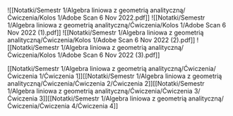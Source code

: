 ![[Notatki/Semestr 1/Algebra liniowa z geometrią analityczną/Ćwiczenia/Kolos 1/Adobe Scan 6 Nov 2022.pdf]]
![[Notatki/Semestr 1/Algebra liniowa z geometrią analityczną/Ćwiczenia/Kolos 1/Adobe Scan 6 Nov 2022 (1).pdf]]
![[Notatki/Semestr 1/Algebra liniowa z geometrią analityczną/Ćwiczenia/Kolos 1/Adobe Scan 6 Nov 2022 (2).pdf]]
![[Notatki/Semestr 1/Algebra liniowa z geometrią analityczną/Ćwiczenia/Kolos 1/Adobe Scan 6 Nov 2022 (3).pdf]]

[[Notatki/Semestr 1/Algebra liniowa z geometrią analityczną/Ćwiczenia/Ćwiczenia 1/Ćwiczenia 1]][[Notatki/Semestr 1/Algebra liniowa z geometrią analityczną/Ćwiczenia/Ćwiczenia 2/Ćwiczenia 2]][[Notatki/Semestr 1/Algebra liniowa z geometrią analityczną/Ćwiczenia/Ćwiczenia 3/Ćwiczenia 3]][[Notatki/Semestr 1/Algebra liniowa z geometrią analityczną/Ćwiczenia/Ćwiczenia 4/Ćwiczenia 4]]